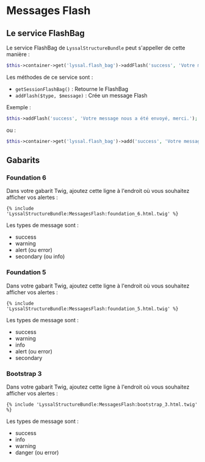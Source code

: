 # Messages Flash


## Le service FlashBag

Le service FlashBag de `LyssalStructureBundle` peut s'appeller de cette manière :

```php
$this->container->get('lyssal.flash_bag')->addFlash('success', 'Votre message nous a été envoyé, merci.');
```

Les méthodes de ce service sont :

* `getSessionFlashBag()` : Retourne le FlashBag
* `addFlash($type, $message)` : Crée un message Flash

Exemple :
```php
$this->addFlash('success', 'Votre message nous a été envoyé, merci.');
```

ou :
```php
$this->container->get('lyssal.flash_bag')->add('success', 'Votre message nous a été envoyé, merci.');
```


## Gabarits


### Foundation 6

Dans votre gabarit Twig, ajoutez cette ligne à l'endroit où vous souhaitez afficher vos alertes :
```twig
{% include 'LyssalStructureBundle:MessagesFlash:foundation_6.html.twig' %}
```

Les types de message sont :
* success
* warning
* alert (ou error)
* secondary (ou info)


### Foundation 5

Dans votre gabarit Twig, ajoutez cette ligne à l'endroit où vous souhaitez afficher vos alertes :
```twig
{% include 'LyssalStructureBundle:MessagesFlash:foundation_5.html.twig' %}
```

Les types de message sont :
* success
* warning
* info
* alert (ou error)
* secondary


### Bootstrap 3

Dans votre gabarit Twig, ajoutez cette ligne à l'endroit où vous souhaitez afficher vos alertes :
```twig
{% include 'LyssalStructureBundle:MessagesFlash:bootstrap_3.html.twig' %}
```

Les types de message sont :
* success
* info
* warning
* danger (ou error)
